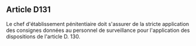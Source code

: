 Article D131
----
Le chef d'établissement pénitentiaire doit s'assurer de la stricte application
des consignes données au personnel de surveillance pour l'application des
dispositions de l'article D. 130.
